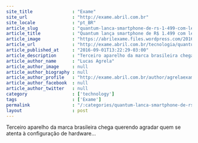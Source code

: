 ```yaml
---
site_title               : "Exame"
site_url                 : "http://exame.abril.com.br"
site_locale              : "pt_BR"
article_slug             : "quantum-lanca-smartphone-de-rs-1-499-com-leitor-de-digitais"
article_title            : "Quantum lança smartphone de R$ 1.499 com leitor de digitais"
article_image            : "https://abrilexame.files.wordpress.com/2016/09/size_960_16_9_smartphone-quantum-fly.jpg?quality=70&strip=all&w=960"
article_url              : "http://exame.abril.com.br/tecnologia/quantum-lanca-smartphone-de-r-1-499-com-leitor-de-digitais/"
article_published_at     : "2016-09-01T13:22:29-03:00"
article_description      : "Terceiro aparelho da marca brasileira chega querendo agradar quem se atenta à configuração de hardware..."
article_author_name      : "Lucas Agrela"
article_author_image     : null
article_author_biography : null
article_author_profile   : "http://exame.abril.com.br/author/agrelaexame/"
article_author_facebook  : null
article_author_twitter   : null
category                 : ['technology']
tags                     : ['Exame']
permalink                : "/:categories/quantum-lanca-smartphone-de-rs-1-499-com-leitor-de-digitais/"
layout                   : post
---
```


Terceiro aparelho da marca brasileira chega querendo agradar quem se atenta à configuração de hardware...
